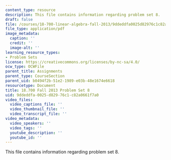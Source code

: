 ```yaml
---
content_type: resource
description: This file contains information regarding problem set 8.
draft: false
file: /courses/18-700-linear-algebra-fall-2013/9ddeddfa0025d82976c1c82a0661f7a0_MIT18_700F13_ps8.pdf
file_type: application/pdf
image_metadata:
  caption: ''
  credit: ''
  image-alt: ''
learning_resource_types:
- Problem Sets
license: https://creativecommons.org/licenses/by-nc-sa/4.0/
ocw_type: OCWFile
parent_title: Assignments
parent_type: CourseSection
parent_uid: b0494f2b-51e2-1989-e03b-48e1674e6618
resourcetype: Document
title: 18.700 Fall 2013 Problem Set 8
uid: 9ddeddfa-0025-d829-76c1-c82a0661f7a0
video_files:
  video_captions_file: ''
  video_thumbnail_file: ''
  video_transcript_file: ''
video_metadata:
  video_speakers: ''
  video_tags: ''
  youtube_description: ''
  youtube_id: ''
---
```

This file contains information regarding problem set 8.
